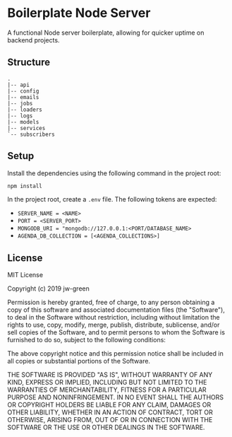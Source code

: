 # Boilerplate Node Server

A functional Node server boilerplate, allowing for quicker uptime on backend projects.

## Structure

```plaintext
.
|-- api
|-- config
|-- emails
|-- jobs
|-- loaders
|-- logs
|-- models
|-- services
`-- subscribers
```

## Setup

Install the dependencies using the following command in the project root:

```bash
npm install
```

In the project root, create a `.env` file. The following tokens are expected:

* `SERVER_NAME = <NAME>`
* `PORT = <SERVER_PORT>`
* `MONGODB_URI = "mongodb://127.0.0.1:<PORT/DATABASE_NAME>`
* `AGENDA_DB_COLLECTION = [<AGENDA_COLLECTIONS>]`

## License

MIT License

Copyright (c) 2019 jw-green

Permission is hereby granted, free of charge, to any person obtaining a copy
of this software and associated documentation files (the "Software"), to deal
in the Software without restriction, including without limitation the rights
to use, copy, modify, merge, publish, distribute, sublicense, and/or sell
copies of the Software, and to permit persons to whom the Software is
furnished to do so, subject to the following conditions:

The above copyright notice and this permission notice shall be included in all
copies or substantial portions of the Software.

THE SOFTWARE IS PROVIDED "AS IS", WITHOUT WARRANTY OF ANY KIND, EXPRESS OR
IMPLIED, INCLUDING BUT NOT LIMITED TO THE WARRANTIES OF MERCHANTABILITY,
FITNESS FOR A PARTICULAR PURPOSE AND NONINFRINGEMENT. IN NO EVENT SHALL THE
AUTHORS OR COPYRIGHT HOLDERS BE LIABLE FOR ANY CLAIM, DAMAGES OR OTHER
LIABILITY, WHETHER IN AN ACTION OF CONTRACT, TORT OR OTHERWISE, ARISING FROM,
OUT OF OR IN CONNECTION WITH THE SOFTWARE OR THE USE OR OTHER DEALINGS IN THE
SOFTWARE.
